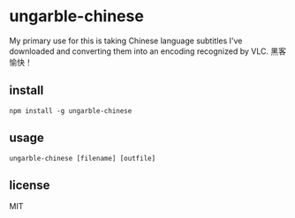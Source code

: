 # ungarble-chinese
My primary use for this is taking Chinese language subtitles I've downloaded and converting them into an encoding recognized by VLC. 黑客愉快！

## install
```
npm install -g ungarble-chinese
```

## usage
```
ungarble-chinese [filename] [outfile]
```

## license
MIT
